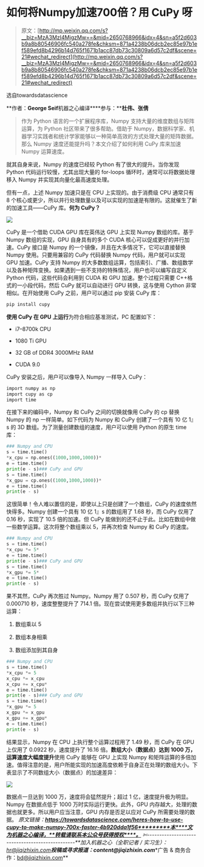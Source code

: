 # 如何将Numpy加速700倍？用 CuPy 呀

> 原文：[http://mp.weixin.qq.com/s?__biz=MzA3MzI4MjgzMw==&mid=2650768966&idx=4&sn=a5f2d603b9a8b80546906fc540a278fe&chksm=871a4238b06dcb2ec85e97b1ef589efd8b4296b14d765f1671b1acc87db73c30809a6d57c2df&scene=21#wechat_redirect](http://mp.weixin.qq.com/s?__biz=MzA3MzI4MjgzMw==&mid=2650768966&idx=4&sn=a5f2d603b9a8b80546906fc540a278fe&chksm=871a4238b06dcb2ec85e97b1ef589efd8b4296b14d765f1671b1acc87db73c30809a6d57c2df&scene=21#wechat_redirect)

选自towardsdatascience

**作者：****George Seif****机器之心编译****参与：****杜伟、张倩**

> 作为 Python 语言的一个扩展程序库，Numpy 支持大量的维度数组与矩阵运算，为 Python 社区带来了很多帮助。借助于 Numpy，数据科学家、机器学习实践者和统计学家能够以一种简单高效的方式处理大量的矩阵数据。那么 Numpy 速度还能提升吗？本文介绍了如何利用 CuPy 库来加速 Numpy 运算速度。

就其自身来说，Numpy 的速度已经较 Python 有了很大的提升。当你发现 Python 代码运行较慢，尤其出现大量的 for-loops 循环时，通常可以将数据处理移入 Numpy 并实现其向量化最高速度处理。

但有一点，上述 Numpy 加速只是在 CPU 上实现的。由于消费级 CPU 通常只有 8 个核心或更少，所以并行处理数量以及可以实现的加速是有限的。这就催生了新的加速工具——CuPy 库。**何为 CuPy？**

![](../Images/68982f99621928337ef5c255afda0782.jpg)

CuPy 是一个借助 CUDA GPU 库在英伟达 GPU 上实现 Numpy 数组的库。基于 Numpy 数组的实现，GPU 自身具有的多个 CUDA 核心可以促成更好的并行加速。CuPy 接口是 Numpy 的一个镜像，并且在大多情况下，它可以直接替换 Numpy 使用。只要用兼容的 CuPy 代码替换 Numpy 代码，用户就可以实现 GPU 加速。CuPy 支持 Numpy 的大多数数组运算，包括索引、广播、数组数学以及各种矩阵变换。如果遇到一些不支持的特殊情况，用户也可以编写自定义 Python 代码，这些代码会利用到 CUDA 和 GPU 加速。整个过程只需要 C++格式的一小段代码，然后 CuPy 就可以自动进行 GPU 转换，这与使用 Cython 非常相似。在开始使用 CuPy 之前，用户可以通过 pip 安装 CuPy 库：

```py
pip install cupy 
```

**使用 CuPy 在 GPU 上运行**为符合相应基准测试，PC 配置如下：

*   i7–8700k CPU

*   1080 Ti GPU

*   32 GB of DDR4 3000MHz RAM

*   CUDA 9.0

CuPy 安装之后，用户可以像导入 Numpy 一样导入 CuPy：

```py
import numpy as np
import cupy as cp
import time 
```

在接下来的编码中，Numpy 和 CuPy 之间的切换就像用 CuPy 的 cp 替换 Numpy 的 np 一样简单。如下代码为 Numpy 和 CuPy 创建了一个具有 10 亿 1』s 的 3D 数组。为了测量创建数组的速度，用户可以使用 Python 的原生 time 库：

```py
### Numpy and CPU
s = time.time()
*x_cpu = np.ones((1000,1000,1000))*
e = time.time()
print(e - s)### CuPy and GPU
s = time.time()
*x_gpu = cp.ones((1000,1000,1000))*
e = time.time()
print(e - s) 
```

这很简单！令人难以置信的是，即使以上只是创建了一个数组，CuPy 的速度依然快得多。Numpy 创建一个具有 10 亿 1』s 的数组用了 1.68 秒，而 CuPy 仅用了 0.16 秒，实现了 10.5 倍的加速。但 CuPy 能做到的还不止于此。比如在数组中做一些数学运算。这次将整个数组乘以 5，并再次检查 Numpy 和 CuPy 的速度。

```py
### Numpy and CPU
s = time.time()
*x_cpu *= 5*
e = time.time()
print(e - s)### CuPy and GPU
s = time.time()
*x_gpu *= 5*
e = time.time()
print(e - s) 
```

果不其然，CuPy 再次胜过 Numpy。Numpy 用了 0.507 秒，而 CuPy 仅用了 0.000710 秒，速度整整提升了 714.1 倍。现在尝试使用更多数组并执行以下三种运算：

1.  数组乘以 5

2.  数组本身相乘

3.  数组添加到其自身

```py
### Numpy and CPU
s = time.time()
*x_cpu *= 5
x_cpu *= x_cpu
x_cpu += x_cpu*
e = time.time()
print(e - s)### CuPy and GPU
s = time.time()
*x_gpu *= 5
x_gpu *= x_gpu
x_gpu += x_gpu*
e = time.time()
print(e - s) 
```

结果显示，Numpy 在 CPU 上执行整个运算过程用了 1.49 秒，而 CuPy 在 GPU 上仅用了 0.0922 秒，速度提升了 16.16 倍。**数组大小（数据点）达到 1000 万，运算速度大幅度提升**使用 CuPy 能够在 GPU 上实现 Numpy 和矩阵运算的多倍加速。值得注意的是，用户所能实现的加速高度依赖于自身正在处理的数组大小。下表显示了不同数组大小（数据点）的加速差异：

![](../Images/bbe47ebc4bf002579837bf5825725229.jpg)

数据点一旦达到 1000 万，速度将会猛然提升；超过 1 亿，速度提升极为明显。Numpy 在数据点低于 1000 万时实际运行更快。此外，GPU 内存越大，处理的数据也就更多。所以用户应当注意，GPU 内存是否足以应对 CuPy 所需要处理的数据。
*原文链接：**https://towardsdatascience.com/heres-how-to-use-cupy-to-make-numpy-700x-faster-4b920dda1f56*********本****文为机器之心编译，**转载请联系本公众号获得授权****。**
✄------------------------------------------------**加入机器之心（全职记者 / 实习生）：hr@jiqizhixin.com****投稿或寻求报道：**content**@jiqizhixin.com****广告 & 商务合作：bd@jiqizhixin.com**